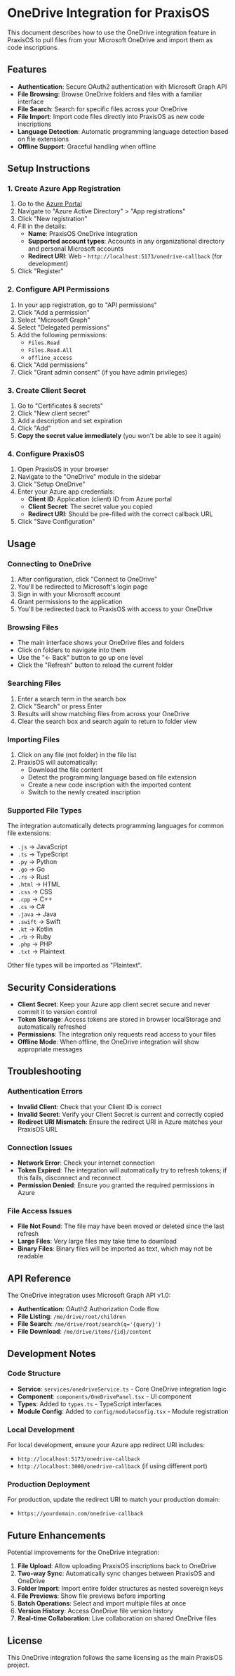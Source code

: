 # OneDrive Integration for PraxisOS

This document describes how to use the OneDrive integration feature in PraxisOS to pull files from your Microsoft OneDrive and import them as code inscriptions.

## Features

- **Authentication**: Secure OAuth2 authentication with Microsoft Graph API
- **File Browsing**: Browse OneDrive folders and files with a familiar interface
- **File Search**: Search for specific files across your OneDrive
- **File Import**: Import code files directly into PraxisOS as new code inscriptions
- **Language Detection**: Automatic programming language detection based on file extensions
- **Offline Support**: Graceful handling when offline

## Setup Instructions

### 1. Create Azure App Registration

1. Go to the [Azure Portal](https://portal.azure.com)
2. Navigate to "Azure Active Directory" > "App registrations"
3. Click "New registration"
4. Fill in the details:
   - **Name**: PraxisOS OneDrive Integration
   - **Supported account types**: Accounts in any organizational directory and personal Microsoft accounts
   - **Redirect URI**: Web - `http://localhost:5173/onedrive-callback` (for development)
5. Click "Register"

### 2. Configure API Permissions

1. In your app registration, go to "API permissions"
2. Click "Add a permission"
3. Select "Microsoft Graph"
4. Select "Delegated permissions"
5. Add the following permissions:
   - `Files.Read`
   - `Files.Read.All`
   - `offline_access`
6. Click "Add permissions"
7. Click "Grant admin consent" (if you have admin privileges)

### 3. Create Client Secret

1. Go to "Certificates & secrets"
2. Click "New client secret"
3. Add a description and set expiration
4. Click "Add"
5. **Copy the secret value immediately** (you won't be able to see it again)

### 4. Configure PraxisOS

1. Open PraxisOS in your browser
2. Navigate to the "OneDrive" module in the sidebar
3. Click "Setup OneDrive"
4. Enter your Azure app credentials:
   - **Client ID**: Application (client) ID from Azure portal
   - **Client Secret**: The secret value you copied
   - **Redirect URI**: Should be pre-filled with the correct callback URL
5. Click "Save Configuration"

## Usage

### Connecting to OneDrive

1. After configuration, click "Connect to OneDrive"
2. You'll be redirected to Microsoft's login page
3. Sign in with your Microsoft account
4. Grant permissions to the application
5. You'll be redirected back to PraxisOS with access to your OneDrive

### Browsing Files

- The main interface shows your OneDrive files and folders
- Click on folders to navigate into them
- Use the "← Back" button to go up one level
- Click the "Refresh" button to reload the current folder

### Searching Files

1. Enter a search term in the search box
2. Click "Search" or press Enter
3. Results will show matching files from across your OneDrive
4. Clear the search box and search again to return to folder view

### Importing Files

1. Click on any file (not folder) in the file list
2. PraxisOS will automatically:
   - Download the file content
   - Detect the programming language based on file extension
   - Create a new code inscription with the imported content
   - Switch to the newly created inscription

### Supported File Types

The integration automatically detects programming languages for common file extensions:

- `.js` → JavaScript
- `.ts` → TypeScript
- `.py` → Python
- `.go` → Go
- `.rs` → Rust
- `.html` → HTML
- `.css` → CSS
- `.cpp` → C++
- `.cs` → C#
- `.java` → Java
- `.swift` → Swift
- `.kt` → Kotlin
- `.rb` → Ruby
- `.php` → PHP
- `.txt` → Plaintext

Other file types will be imported as "Plaintext".

## Security Considerations

- **Client Secret**: Keep your Azure app client secret secure and never commit it to version control
- **Token Storage**: Access tokens are stored in browser localStorage and automatically refreshed
- **Permissions**: The integration only requests read access to your files
- **Offline Mode**: When offline, the OneDrive integration will show appropriate messages

## Troubleshooting

### Authentication Errors

- **Invalid Client**: Check that your Client ID is correct
- **Invalid Secret**: Verify your Client Secret is current and correctly copied
- **Redirect URI Mismatch**: Ensure the redirect URI in Azure matches your PraxisOS URL

### Connection Issues

- **Network Error**: Check your internet connection
- **Token Expired**: The integration will automatically try to refresh tokens; if this fails, disconnect and reconnect
- **Permission Denied**: Ensure you granted the required permissions in Azure

### File Access Issues

- **File Not Found**: The file may have been moved or deleted since the last refresh
- **Large Files**: Very large files may take time to download
- **Binary Files**: Binary files will be imported as text, which may not be readable

## API Reference

The OneDrive integration uses Microsoft Graph API v1.0:

- **Authentication**: OAuth2 Authorization Code flow
- **File Listing**: `/me/drive/root/children`
- **File Search**: `/me/drive/root/search(q='{query}')`
- **File Download**: `/me/drive/items/{id}/content`

## Development Notes

### Code Structure

- **Service**: `services/onedriveService.ts` - Core OneDrive integration logic
- **Component**: `components/OneDrivePanel.tsx` - UI component
- **Types**: Added to `types.ts` - TypeScript interfaces
- **Module Config**: Added to `config/moduleConfig.tsx` - Module registration

### Local Development

For local development, ensure your Azure app redirect URI includes:
- `http://localhost:5173/onedrive-callback`
- `http://localhost:3000/onedrive-callback` (if using different port)

### Production Deployment

For production, update the redirect URI to match your production domain:
- `https://yourdomain.com/onedrive-callback`

## Future Enhancements

Potential improvements for the OneDrive integration:

1. **File Upload**: Allow uploading PraxisOS inscriptions back to OneDrive
2. **Two-way Sync**: Automatically sync changes between PraxisOS and OneDrive
3. **Folder Import**: Import entire folder structures as nested sovereign keys
4. **File Previews**: Show file previews before importing
5. **Batch Operations**: Select and import multiple files at once
6. **Version History**: Access OneDrive file version history
7. **Real-time Collaboration**: Live collaboration on shared OneDrive files

## License

This OneDrive integration follows the same licensing as the main PraxisOS project.